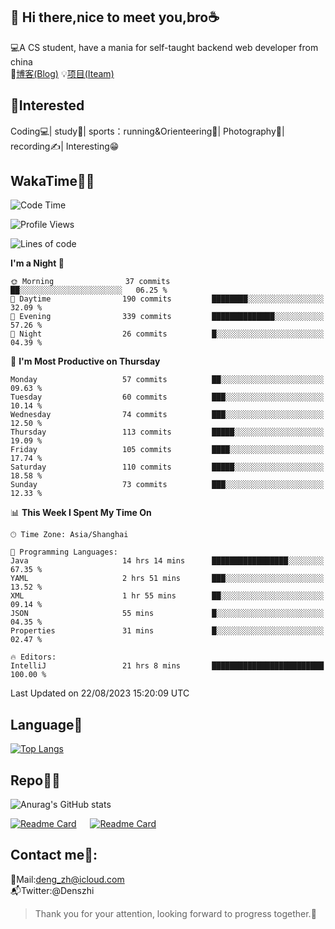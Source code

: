 👋 Hi there,nice to meet you,bro☕
---
💻A CS student, have a mania for self-taught backend web developer from china   
📌[博客(Blog)](https://github.com/HealUP/MyBlog)
💡[项目(Iteam)](https://healup.github.io/)

 <!-- waka-box start -->
 <!-- waka-box end -->
 
🧲**Interested**
--
Coding💻| study📖| sports：running&Orienteering🏃‍| Photography📸| recording✍️| Interesting😁

WakaTime👨‍💻
---
<!--START_SECTION:waka-->
![Code Time](http://img.shields.io/badge/Code%20Time-395%20hrs%209%20mins-blue)

![Profile Views](http://img.shields.io/badge/Profile%20Views-1-blue)

![Lines of code](https://img.shields.io/badge/From%20Hello%20World%20I%27ve%20Written-168.6%20thousand%20lines%20of%20code-blue)

**I'm a Night 🦉** 

```text
🌞 Morning                37 commits          ██░░░░░░░░░░░░░░░░░░░░░░░   06.25 % 
🌆 Daytime                190 commits         ████████░░░░░░░░░░░░░░░░░   32.09 % 
🌃 Evening                339 commits         ██████████████░░░░░░░░░░░   57.26 % 
🌙 Night                  26 commits          █░░░░░░░░░░░░░░░░░░░░░░░░   04.39 % 
```
📅 **I'm Most Productive on Thursday** 

```text
Monday                   57 commits          ██░░░░░░░░░░░░░░░░░░░░░░░   09.63 % 
Tuesday                  60 commits          ███░░░░░░░░░░░░░░░░░░░░░░   10.14 % 
Wednesday                74 commits          ███░░░░░░░░░░░░░░░░░░░░░░   12.50 % 
Thursday                 113 commits         █████░░░░░░░░░░░░░░░░░░░░   19.09 % 
Friday                   105 commits         ████░░░░░░░░░░░░░░░░░░░░░   17.74 % 
Saturday                 110 commits         █████░░░░░░░░░░░░░░░░░░░░   18.58 % 
Sunday                   73 commits          ███░░░░░░░░░░░░░░░░░░░░░░   12.33 % 
```


📊 **This Week I Spent My Time On** 

```text
🕑︎ Time Zone: Asia/Shanghai

💬 Programming Languages: 
Java                     14 hrs 14 mins      █████████████████░░░░░░░░   67.35 % 
YAML                     2 hrs 51 mins       ███░░░░░░░░░░░░░░░░░░░░░░   13.52 % 
XML                      1 hr 55 mins        ██░░░░░░░░░░░░░░░░░░░░░░░   09.14 % 
JSON                     55 mins             █░░░░░░░░░░░░░░░░░░░░░░░░   04.35 % 
Properties               31 mins             █░░░░░░░░░░░░░░░░░░░░░░░░   02.47 % 

🔥 Editors: 
IntelliJ                 21 hrs 8 mins       █████████████████████████   100.00 % 
```


 Last Updated on 22/08/2023 15:20:09 UTC
<!--END_SECTION:waka-->

Language🚀
---
[![Top Langs](https://github-readme-stats.vercel.app/api/top-langs/?username=HealUP&layout=compact&hide_border=true)](https://github.com/HealUP)

Repo🧑‍💻
---
![Anurag's GitHub stats](https://github-readme-stats.vercel.app/api?username=HealUP&count_private=true&show_icons=true&theme=gruvbox&hide_border=true) 

[![Readme Card](https://github-readme-stats.vercel.app/api/pin/?username=HealUP&repo=InternetEy&theme=transparent)](https://github.com/HealUP/InternetEy) &emsp;
[![Readme Card](https://github-readme-stats.vercel.app/api/pin/?username=HealUP&repo=CampusExperience&theme=transparent)](https://github.com/HealUP/CampusExperience)


Contact me📱:
---
📮Mail:deng_zh@icloud.com  
📬Twitter:@Denszhi  

> Thank you for your attention, looking forward to progress together.🎉
